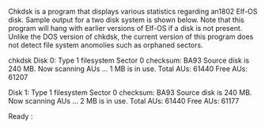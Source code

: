 Chkdsk is a program that displays various statistics regarding an1802 Elf-OS disk.
Sample output for a two disk system is shown below. Note that this program will
hang with earlier versions of Elf-OS if a disk is not present. Unlike the DOS
version of chkdsk, the current version of this program does not detect file 
system anomolies such as orphaned sectors.

  chkdsk
  Disk 0:
  Type 1 filesystem
  Sector 0 checksum: BA93
  Source disk is 240 MB. Now scanning AUs ...
  1 MB is in use.
  Total AUs: 61440
  Free  AUs: 61207

  Disk 1:
  Type 1 filesystem
  Sector 0 checksum: BA93
  Source disk is 240 MB. Now scanning AUs ...
  2 MB is in use.
  Total AUs: 61440
  Free  AUs: 61177
  
  Ready
  :